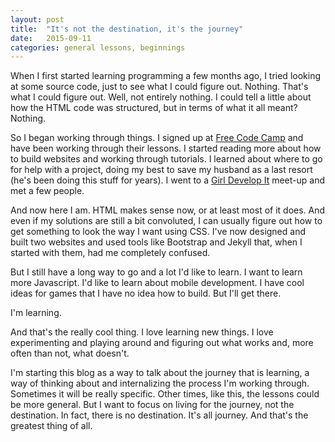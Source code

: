 ```yaml
---
layout: post
title:  "It's not the destination, it's the journey"
date:   2015-09-11
categories: general lessons, beginnings
---
```


When I first started learning programming a few months ago, I tried looking at some source code, just to see what I could figure out. Nothing. That's what I could figure out. Well, not entirely nothing. I could tell a little about how the HTML code was structured, but in terms of what it all meant? Nothing.

So I began working through things. I signed up at [Free Code Camp](http://www.freecodecamp.com) and have been working through their lessons. I started reading more about how to build websites and working through tutorials. I learned about where to go for help with a project, doing my best to save my husband as a last resort (he's been doing this stuff for years). I went to a [Girl Develop It](http://www.girldevelopit.com) meet-up and met a few people.

And now here I am. HTML makes sense now, or at least most of it does. And even if my solutions are still a bit convoluted, I can usually figure out how to get something to look the way I want using CSS. I've now designed and built two websites and used tools like Bootstrap and Jekyll that, when I started with them, had me completely confused.

But I still have a long way to go and a lot I'd like to learn. I want to learn more Javascript. I'd like to learn about mobile development. I have cool ideas for games that I have no idea how to build. But I'll get there.

I'm learning.

And that's the really cool thing. I love learning new things. I love experimenting and playing around and figuring out what works and, more often than not, what doesn't.

I'm starting this blog as a way to talk about the journey that is learning, a way of thinking about and internalizing the process I'm working through. Sometimes it will be really specific. Other times, like this, the lessons could be more general. But I want to focus on living for the journey, not the destination. In fact, there is no destination. It's all journey. And that's the greatest thing of all.
